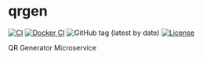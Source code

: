 # qrgen

[![CI](https://github.com/milgradesec/qrgen/actions/workflows/java-ci.yml/badge.svg)](https://github.com/milgradesec/qrgen/actions/workflows/java-ci.yml)
[![Docker CI](https://github.com/milgradesec/qrgen/actions/workflows/docker-ci.yml/badge.svg)](https://github.com/milgradesec/qrgen/actions/workflows/docker-ci.yml)
![GitHub tag (latest by date)](https://img.shields.io/github/v/tag/milgradesec/qrgen)
[![License](https://img.shields.io/badge/License-Apache%202.0-blue.svg)](https://github.com/milgradesec/qrgen/blob/master/LICENSE)

QR Generator Microservice

